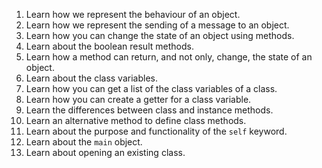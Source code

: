 1. Learn how we represent the behaviour of an object.
2. Learn how we represent the sending of a message to an object.
3. Learn how you can change the state of an object using methods.
4. Learn about the boolean result methods.
5. Learn how a method can return, and not only, change, the state of an object.
6. Learn about the class variables.
7. Learn how you can get a list of the class variables of a class.
8. Learn how you can create a getter for a class variable.
9. Learn the differences between class and instance methods.
10. Learn an alternative method to define class methods.
11. Learn about the purpose and functionality of the `self` keyword.
12. Learn about the `main` object.
13. Learn about opening an existing class.
